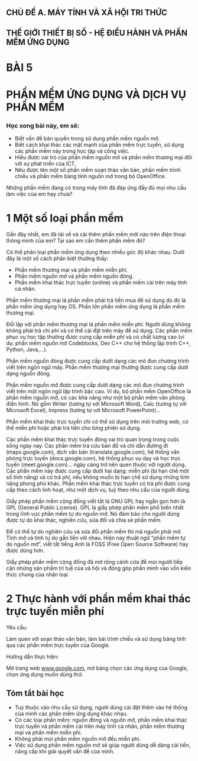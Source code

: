 ## CHỦ ĐỀ A. MÁY TÍNH VÀ XÃ HỘI TRI THỨC
## THẾ GIỚI THIẾT BỊ SỐ - HỆ ĐIỀU HÀNH VÀ PHẦN MỀM ỨNG DỤNG

# BÀI 5
# PHẦN MỀM ỨNG DỤNG VÀ DỊCH VỤ PHẦN MỀM

### Học xong bài này, em sẽ:

- Biết vấn đề bản quyền trong sử dụng phần mềm nguồn mở.
- Biết cách khai thác các mặt mạnh của phần mềm trực tuyến, sử dụng các phần mềm này trong học tập và công việc.
- Hiểu được vai trò của phần mềm nguồn mở và phần mềm thương mại đối với sự phát triển của ICT.
- Nêu được tên một số phần mềm soạn thảo văn bản, phần mềm trình chiếu và phần mềm bảng tính nguồn mở trong bộ OpenOffice.

Những phần mềm đang có trong máy tính đã đáp ứng đầy đủ mọi nhu cầu làm việc của em hay chưa?

# 1 Một số loại phần mềm

Gần đây nhất, em đã tải về và cài thêm phần mềm mới nào trên điện thoại thông minh của em? Tại sao em cần thêm phần mềm đó?

Có thể phân loại phần mềm ứng dụng theo nhiều góc độ khác nhau. Dưới đây là một số cách phân biệt thường thấy:

- Phần mềm thương mại và phần mềm miễn phí.
- Phần mềm nguồn mở và phần mềm nguồn đóng.
- Phần mềm khai thác trực tuyến (online) và phần mềm cài trên máy tính cá nhân.

Phần mềm thương mại là phần mềm phải trả tiền mua để sử dụng dù đó là phần mềm ứng dụng hay OS. Phần lớn phần mềm ứng dụng là phần mềm thương mại.

Đối lập với phần mềm thương mại là phần mềm miễn phí. Người dùng không không phải trả chi phí và có thể cài đặt trên máy để sử dụng. Các phần mềm phục vụ học tập thường được cung cấp miễn phí và có chất lượng cao (ví dụ: phần mềm nguồn mở Codeblocks, Dev C++ cho hệ thống lập trình C++, Python, Java,...).

Phần mềm nguồn đóng được cung cấp dưới dạng các mô đun chương trình viết trên ngôn ngữ máy. Phần mềm thương mại thường được cung cấp dưới dạng nguồn đóng.

Phần mềm nguồn mở được cung cấp dưới dạng các mô đun chương trình viết trên một ngôn ngữ lập trình bậc cao. Ví dụ, bộ phần mềm OpenOffice là phần mềm nguồn mở, có các khả năng như một bộ phần mềm văn phòng điển hình. Nó gồm Writer (tương tự với Microsoft Word), Calc (tương tự với Microsoft Excel), Impress (tương tự với Microsoft PowerPoint)...

Phần mềm khai thác trực tuyến chỉ có thể sử dụng trên môi trường web, có thể miễn phí hoặc phải trả tiền cho từng phiên sử dụng.

Các phần mềm khai thác trực tuyến đóng vai trò quan trọng trong cuộc sống ngày nay. Các phần mềm tra cứu bản đồ và chỉ dẫn đường đi (maps.google.com), dịch văn bản (translate.google.com), hệ thống văn phòng trực tuyến (docs.google.com), hệ thống phục vụ dạy và học trực tuyến (meet.google.com)... ngày càng trở nên quen thuộc với người dùng. Các phần mềm này được cung cấp dưới hai dạng: miễn phí (bị hạn chế một số tính năng) và có trả phí, nếu không muốn bị hạn chế sử dụng những tính năng phong phú khác. Phần mềm khai thác trực tuyến có trả phí được cung cấp theo cách linh hoạt, như một dịch vụ, tuỳ theo nhu cầu của người dùng.

Giấy phép phần mềm cộng đồng viết tắt là GNU GPL hay ngắn gọn hơn là GPL (General Public License). GPL là giấy phép phần mềm phổ biến nhất trong lĩnh vực phần mềm tự do nguồn mở. Nó đảm bảo cho người dùng được tự do khai thác, nghiên cứu, sửa đổi và chia sẻ phần mềm.

Để có thể tự do nghiên cứu và sửa đổi phần mềm thì mã nguồn phải mở. Tính mở và tính tự do gắn liền với nhau. Hiện nay thuật ngữ “phần mềm tự do nguồn mở”, viết tắt tiếng Anh là FOSS (Free Open Source Software) hay được dùng hơn.

Giấy phép phần mềm cộng đồng đã mở rộng cánh cửa để mọi người tiếp cận những sản phẩm trí tuệ của xã hội và đóng góp phần mình vào vốn kiến thức chung của nhân loại.

# 2 Thực hành với phần mềm khai thác trực tuyến miễn phí

Yêu cầu:

Làm quen với soạn thảo văn bản, làm bài trình chiếu và sử dụng bảng tính qua các phần mềm trực tuyến của Google.

Hướng dẫn thực hiện:

Mở trang web www.google.com, mở bảng chọn các ứng dụng của Google, chọn ứng dụng muốn dùng thử.

## Tóm tắt bài học

- Tuỳ thuộc vào nhu cầu sử dụng, người dùng cài đặt thêm vào hệ thống của mình các phần mềm ứng dụng khác nhau.
- Có các loại phần mềm: nguồn đóng và nguồn mở, phần mềm khai thác trực tuyến và phần mềm cài trên máy tính cá nhân, phần mềm thương mại và phần mềm miễn phí.
- Không phải mọi phần mềm nguồn mở đều miễn phí.
- Việc sử dụng phần mềm nguồn mở sẽ giúp người dùng dễ dàng cải tiến, nâng cấp khi giải quyết vấn đề của mình.
